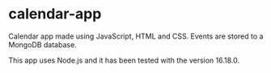 # calendar-app
Calendar app made using JavaScript, HTML and CSS. Events are stored to a MongoDB database.

This app uses Node.js and it has been tested with the version 16.18.0.
